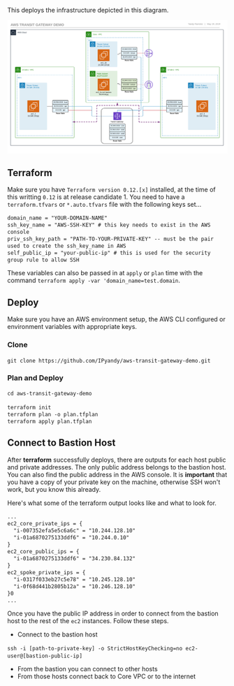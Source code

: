 This deploys the infrastructure depicted in this diagram.

[![Transit Gateway Deployment](images/aws-transit-gateway-demo-hub-spoke-800.png)](images/aws-transit-gateway-demo-hub-spoke.png)

## Terraform

Make sure you have `Terraform version 0.12.[x]` installed, at the time of this writting `0.12` is at release candidate 1. You need to have a `terraform.tfvars` or `*.auto.tfvars` file with the following keys set...

```hcl
domain_name = "YOUR-DOMAIN-NAME"
ssh_key_name = "AWS-SSH-KEY" # this key needs to exist in the AWS console
priv_ssh_key_path = "PATH-TO-YOUR-PRIVATE-KEY" -- must be the pair used to create the ssh_key_name in AWS
self_public_ip = "your-public-ip" # this is used for the security group rule to allow SSH
```

These variables can also be passed in at `apply` or `plan` time with the command `terraform apply -var 'domain_name=test.domain`.

## Deploy

Make sure you have an AWS environment setup, the AWS CLI configured or environment variables with appropriate keys.

### Clone

`git clone https://github.com/IPyandy/aws-transit-gateway-demo.git`

### Plan and Deploy

```shell
cd aws-transit-gateway-demo

terraform init
terraform plan -o plan.tfplan
terraform apply plan.tfplan
```

## Connect to Bastion Host

After **terraform** successfully deploys, there are outputs for each host public and private addresses. The only public address belongs to the bastion host. You can also find the public address in the AWS console. It is **important** that you have a copy of your private key on the machine, otherwise SSH won't work, but you know this already.

Here's what some of the terraform output looks like and what to look for.

```shell
...
ec2_core_private_ips = {
  "i-007352efa5e5c6a6c" = "10.244.128.10"
  "i-01a6870275133ddf6" = "10.244.0.10"
}
ec2_core_public_ips = {
  "i-01a6870275133ddf6" = "34.230.84.132"
}
ec2_spoke_private_ips = {
  "i-0317f033eb27c5e78" = "10.245.128.10"
  "i-0f68d441b2805b12a" = "10.246.128.10"
}0
...
```

Once you have the public IP address in order to connect from the bastion host to the rest of the `ec2` instances. Follow these steps.

-   Connect to the bastion host

`ssh -i [path-to-private-key] -o StrictHostKeyChecking=no ec2-user@[bastion-public-ip]`

-   From the bastion you can connect to other hosts
-   From those hosts connect back to Core VPC or to the internet
